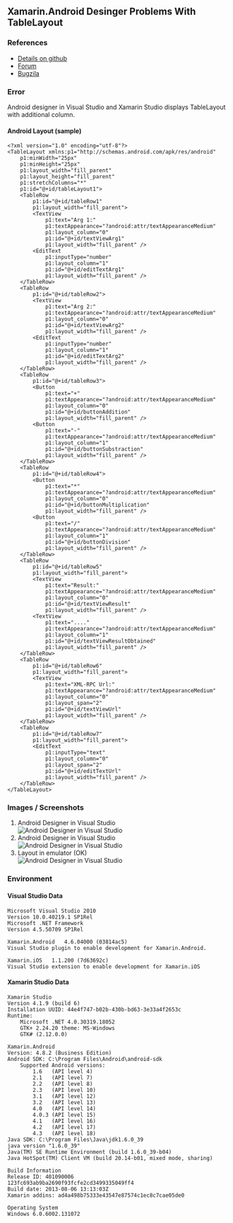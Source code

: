## Xamarin.Android Desinger Problems With TableLayout


### References 

* 	[Details on github](https://github.com/moljac/Xamarin.Test.Toolz/tree/master/logs/2013-08-27-%5BXamarin.Android%20Designer%20problems%20with%20TableLayout%5D)
* 	[Forum]()
*	[Bugzila]()

### Error

Android designer in Visual Studio and Xamarin Studio displays TableLayout with
additional column.

#### Android Layout (sample)

	<?xml version="1.0" encoding="utf-8"?>
	<TableLayout xmlns:p1="http://schemas.android.com/apk/res/android"
		p1:minWidth="25px"
		p1:minHeight="25px"
		p1:layout_width="fill_parent"
		p1:layout_height="fill_parent"
		p1:stretchColumns="*"
		p1:id="@+id/tableLayout1">
		<TableRow
			p1:id="@+id/tableRow1"
			p1:layout_width="fill_parent">
			<TextView
				p1:text="Arg 1:"
				p1:textAppearance="?android:attr/textAppearanceMedium"
				p1:layout_column="0"
				p1:id="@+id/textViewArg1"
				p1:layout_width="fill_parent" />
			<EditText
				p1:inputType="number"
				p1:layout_column="1"
				p1:id="@+id/editTextArg1"
				p1:layout_width="fill_parent" />
		</TableRow>
		<TableRow
			p1:id="@+id/tableRow2">
			<TextView
				p1:text="Arg 2:"
				p1:textAppearance="?android:attr/textAppearanceMedium"
				p1:layout_column="0"
				p1:id="@+id/textViewArg2"
				p1:layout_width="fill_parent" />
			<EditText
				p1:inputType="number"
				p1:layout_column="1"
				p1:id="@+id/editTextArg2"
				p1:layout_width="fill_parent" />
		</TableRow>
		<TableRow
			p1:id="@+id/tableRow3">
			<Button
				p1:text="+"
				p1:textAppearance="?android:attr/textAppearanceMedium"
				p1:layout_column="0"
				p1:id="@+id/buttonAddition"
				p1:layout_width="fill_parent" />
			<Button
				p1:text="-"
				p1:textAppearance="?android:attr/textAppearanceMedium"
				p1:layout_column="1"
				p1:id="@+id/buttonSubstraction"
				p1:layout_width="fill_parent" />
		</TableRow>
		<TableRow
			p1:id="@+id/tableRow4">
			<Button
				p1:text="*"
				p1:textAppearance="?android:attr/textAppearanceMedium"
				p1:layout_column="0"
				p1:id="@+id/buttonMultiplication"
				p1:layout_width="fill_parent" />
			<Button
				p1:text="/"
				p1:textAppearance="?android:attr/textAppearanceMedium"
				p1:layout_column="1"
				p1:id="@+id/buttonDivision"
				p1:layout_width="fill_parent" />
		</TableRow>
		<TableRow
			p1:id="@+id/tableRow5"
			p1:layout_width="fill_parent">
			<TextView
				p1:text="Result:"
				p1:textAppearance="?android:attr/textAppearanceMedium"
				p1:layout_column="0"
				p1:id="@+id/textViewResult"
				p1:layout_width="fill_parent" />
			<TextView
				p1:text="...."
				p1:textAppearance="?android:attr/textAppearanceMedium"
				p1:layout_column="1"
				p1:id="@+id/textViewResultObtained"
				p1:layout_width="fill_parent" />
		</TableRow>
		<TableRow
			p1:id="@+id/tableRow6"
			p1:layout_width="fill_parent">
			<TextView
				p1:text="XML-RPC Url:"
				p1:textAppearance="?android:attr/textAppearanceMedium"
				p1:layout_column="0"
				p1:layout_span="2"
				p1:id="@+id/textViewUrl"
				p1:layout_width="fill_parent" />
		</TableRow>
		<TableRow
			p1:id="@+id/tableRow7"
			p1:layout_width="fill_parent">
			<EditText
				p1:inputType="text"
				p1:layout_column="0"
				p1:layout_span="2"
				p1:id="@+id/editTextUrl"
				p1:layout_width="fill_parent" />
		</TableRow>
	</TableLayout>

### Images / Screenshots 

1.	Android Designer in Visual Studio  
	![Android Designer in Visual Studio](https://github.com/moljac/Xamarin.Test.Toolz/tree/master/logs/2013-08-27-%5BXamarin.Android%20Designer%20problems%20with%20TableLayout%5D/screenshots/Xamarin.Android-Designer-TableLayout-VS-CropperCapture[43].png)
1.	Android Designer in Visual Studio  
	![Android Designer in Visual Studio](https://github.com/moljac/Xamarin.Test.Toolz/tree/master/logs/2013-08-27-%5BXamarin.Android%20Designer%20problems%20with%20TableLayout%5D/screenshots/Xamarin.Android-Designer-TableLayout--XS-CropperCapture[47].png)
1.	Layout in emulator (OK)  
	![Android Designer in Visual Studio](https://github.com/moljac/Xamarin.Test.Toolz/tree/master/logs/2013-08-27-%5BXamarin.Android%20Designer%20problems%20with%20TableLayout%5D/screenshots/Xamarin.Android-Designer-TableLayout-layout-emulator-CropperCapture[44].png)

### Environment ###

#### Visual Studio Data 

	Microsoft Visual Studio 2010
	Version 10.0.40219.1 SP1Rel
	Microsoft .NET Framework
	Version 4.5.50709 SP1Rel

	Xamarin.Android   4.6.04000 (03814ac5)
	Visual Studio plugin to enable development for Xamarin.Android.

	Xamarin.iOS   1.1.200 (7d63692c)
	Visual Studio extension to enable development for Xamarin.iOS

#### Xamarin Studio Data

	Xamarin Studio
	Version 4.1.9 (build 6)
	Installation UUID: 44e4f747-b02b-430b-bd63-3e33a4f2653c
	Runtime:
		Microsoft .NET 4.0.30319.18052
		GTK+ 2.24.20 theme: MS-Windows
		GTK# (2.12.0.0)

	Xamarin.Android
	Version: 4.8.2 (Business Edition)
	Android SDK: C:\Program Files\Android\android-sdk
		Supported Android versions:
			1.6   (API level 4)
			2.1   (API level 7)
			2.2   (API level 8)
			2.3   (API level 10)
			3.1   (API level 12)
			3.2   (API level 13)
			4.0   (API level 14)
			4.0.3 (API level 15)
			4.1   (API level 16)
			4.2   (API level 17)
			4.3   (API level 18)
	Java SDK: C:\Program Files\Java\jdk1.6.0_39
	java version "1.6.0_39"
	Java(TM) SE Runtime Environment (build 1.6.0_39-b04)
	Java HotSpot(TM) Client VM (build 20.14-b01, mixed mode, sharing)

	Build Information
	Release ID: 401090006
	123fc693ab9ba2690f93fcfe2cd3499335049ff4
	Build date: 2013-08-06 13:13:03Z
	Xamarin addins: ad4a498b75333e43547e87574c1ec8c7cae05de0

	Operating System
	Windows 6.0.6002.131072

